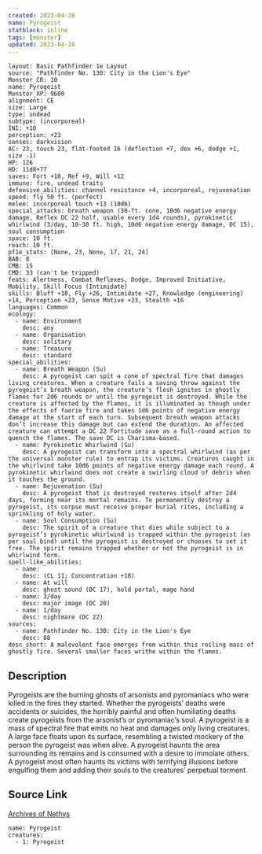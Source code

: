 ```yaml
---
created: 2023-04-28
name: Pyrogeist
statblock: inline
tags: [monster]
updated: 2023-04-28
---
```

```statblock
layout: Basic Pathfinder 1e Layout
source: "Pathfinder No. 130: City in the Lion's Eye"
Monster_CR: 10
name: Pyrogeist
Monster_XP: 9600
alignment: CE
size: Large
type: undead
subtype: (incorporeal)
INI: +10
perception: +23
senses: darkvision
AC: 23, touch 23, flat-footed 16 (deflection +7, dex +6, dodge +1, size -1)
HP: 126
HD: 11d8+77
saves: Fort +10, Ref +9, Will +12
immune: fire, undead traits
defensive_abilities: channel resistance +4, incorporeal, rejuvenation
speed: fly 50 ft. (perfect)
melee: incorporeal touch +13 (10d6)
special_attacks: breath weapon (30-ft. cone, 10d6 negative energy damage, Reflex DC 22 half, usable every 1d4 rounds), pyrokinetic whirlwind (3/day, 10-30 ft. high, 10d6 negative energy damage, DC 15), soul consumption
space: 10 ft.
reach: 10 ft.
pf1e_stats: [None, 23, None, 17, 21, 24]
BAB: 8
CMB: 15
CMD: 33 (can't be tripped)
feats: Alertness, Combat Reflexes, Dodge, Improved Initiative, Mobility, Skill Focus (Intimidate)
skills: Bluff +18, Fly +26, Intimidate +27, Knowledge (engineering) +14, Perception +23, Sense Motive +23, Stealth +16
languages: Common
ecology:
  - name: Environment
    desc: any
  - name: Organisation
    desc: solitary
  - name: Treasure
    desc: standard
special_abilities:
  - name: Breath Weapon (Su)
    desc: A pyrogeist can spit a cone of spectral fire that damages living creatures. When a creature fails a saving throw against the pyrogeist’s breath weapon, the creature’s flesh ignites in ghostly flames for 2d6 rounds or until the pyrogeist is destroyed. While the creature is affected by the flames, it is illuminated as though under the effects of faerie fire and takes 1d6 points of negative energy damage at the start of each turn. Subsequent breath weapon attacks don’t increase this damage but can extend the duration. An affected creature can attempt a DC 22 Fortitude save as a full-round action to quench the flames. The save DC is Charisma-based.
  - name: Pyrokinetic Whirlwind (Su)
    desc: A pyrogeist can transform into a spectral whirlwind (as per the universal monster rule) to entrap its victims. Creatures caught in the whirlwind take 10d6 points of negative energy damage each round. A pyrokinetic whirlwind does not create a swirling cloud of debris when it touches the ground.
  - name: Rejuvenation (Su)
    desc: A pyrogeist that is destroyed restores itself after 2d4 days, forming near its mortal remains. To permanently destroy a pyrogeist, its corpse must receive proper burial rites, including a sprinkling of holy water.
  - name: Soul Consumption (Su)
    desc: The spirit of a creature that dies while subject to a pyrogeist’s pyrokinetic whirlwind is trapped within the pyrogeist (as per soul bind) until the pyrogeist is destroyed or chooses to set it free. The spirit remains trapped whether or not the pyrogeist is in whirlwind form.
spell-like_abilities:
  - name:
    desc: (CL 11; Concentration +18)
  - name: At will
    desc: ghost sound (DC 17), hold portal, mage hand
  - name: 3/day
    desc: major image (DC 20)
  - name: 1/day
    desc: nightmare (DC 22)
sources:
  - name: Pathfinder No. 130: City in the Lion's Eye
    desc: 88
desc_short: A malevolent face emerges from within this roiling mass of ghostly fire. Several smaller faces writhe within the flames.
```
## Description
Pyrogeists are the burning ghosts of arsonists and pyromaniacs who were killed in the fires they started. Whether the pyrogeists’ deaths were accidents or suicides, the horribly painful and often humiliating deaths create pyrogeists from the arsonist’s or pyromaniac’s soul. A pyrogeist is a mass of spectral fire that emits no heat and damages only living creatures. A large face floats upon its surface, resembling a twisted mockery of the person the pyrogeist was when alive. A pyrogeist haunts the area surrounding its remains and is consumed with a desire to immolate others. A pyrogeist most often haunts its victims with terrifying illusions before engulfing them and adding their souls to the creatures’ perpetual torment.
## Source Link
[Archives of Nethys](https://aonprd.com/MonsterDisplay.aspx?ItemName=Pyrogeist)
```encounter-table
name: Pyrogeist
creatures:
  - 1: Pyrogeist
```
